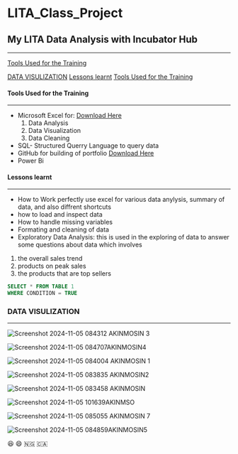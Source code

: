 # LITA_Class_Project
## My LITA Data Analysis with Incubator Hub
---
[Tools Used for the Training](#tools-used-for-the-training)

[DATA VISULIZATION](#data-analysis)
[Lessons learnt](#lesson-learnt)
[Tools Used for the Training](#tools-used-for-the-training)


#### Tools Used for the Training
---
- Microsoft Excel for: [Download Here](https://wwww.microsoft.com)
  1. Data Analysis
  2. Data Visualization
  3. Data Cleaning
- SQL- Structured Querry Language to query data
- GitHub for building of portfolio [Download Here](https://www.github.com)
- Power Bi

#### Lessons learnt
---
- How to Work perfectly use excel for various data anylysis, summary of data, and also diffrent shortcuts
- how to load and inspect data
- How to handle missing variables
- Formating and cleaning of data
- Exploratory Data Analysis:  this is used in the exploring of data to answer some questions about data which involves
 1. the overall sales trend
 2. products on peak sales
 3. the products that are top sellers

```SQL
SELECT * FROM TABLE 1
WHERE CONDITION = TRUE
```

### DATA VISULIZATION
---

![Screenshot 2024-11-05 084312 AKINMOSIN 3](https://github.com/user-attachments/assets/12a4e9bf-634b-4609-827d-e6184a249e0e)


![Screenshot 2024-11-05 084707AKINMOSIN4](https://github.com/user-attachments/assets/0dca0e06-a833-4de5-9d56-3ad4c7716e87)


![Screenshot 2024-11-05 084004 AKINMOSIN 1](https://github.com/user-attachments/assets/67bde201-c7c3-4443-bd4b-9930d890430f)


![Screenshot 2024-11-05 083835 AKINMOSIN2](https://github.com/user-attachments/assets/c09e365b-32a6-4f2b-9bde-f7295c3899a7)


![Screenshot 2024-11-05 083458 AKINMOSIN](https://github.com/user-attachments/assets/4363708a-29fd-4d77-baf8-f8fac09dafd8)


![Screenshot 2024-11-05 101639AKINMSO](https://github.com/user-attachments/assets/84519092-627f-4b7e-8cfe-7879d2b4c053)


![Screenshot 2024-11-05 085055 AKINMOSIN 7](https://github.com/user-attachments/assets/f4ae44a2-394f-4a4f-9f40-528b03127be8)


![Screenshot 2024-11-05 084859AKINMOSIN5](https://github.com/user-attachments/assets/7e4b1ca8-6d23-462c-8d2a-c9c17269f539)

😆
😄
🇳🇬
🇨🇦

